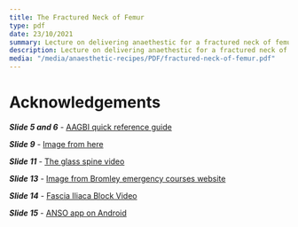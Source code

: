 ```yaml
---
title: The Fractured Neck of Femur
type: pdf
date: 23/10/2021
summary: Lecture on delivering anaethestic for a fractured neck of femur.
description: Lecture on delivering anaethestic for a fractured neck of femur.
media: "/media/anaesthetic-recipes/PDF/fractured-neck-of-femur.pdf"
---
```


# Acknowledgements

_**Slide 5 and 6**_ - [AAGBI quick reference guide](https://anaesthetists.org/Portals/0/PDFs/Guidelines%20PDFs/Guideline_regional_anaesthesia_patients_abnormalities_coagulation_2013_final.pdf?ver=2018-07-11-163756-520&ver=2018-07-11-163756-520)

_**Slide 9**_ - [Image from here](https://ddec1-0-en-ctp.trendmicro.com/wis/clicktime/v1/query?url=www.conver.gov&umid=1240abfb-4efd-4217-9a7b-b5fcaaa96277&auth=214c472b0d4a84553d6481f498015f71ae1db4d5-0974ce516fb4682c20f5466df9c649bafa5190db%20https://ddec1-0-en-ctp.trendmicro.com:443/wis/clicktime/v1/query?url=https%3a%2f%2fwww.cancer.gov%2fpublications%2fdictionaries%2fcancer%2dterms%2fdef%2flumbar%2dpuncture&umid=1240abfb-4efd-4217-9a7b-b5fcaaa96277&auth=214c472b0d4a84553d6481f498015f71ae1db4d5-84e651cb44bc9978c47a07e0f309d1c5103c9006)

_**Slide 11**_ - [The glass spine video](https://www.youtube.com/watch?v=XQ7zh5rdu6o)

_**Slide 13**_ - [Image from Bromley emergency courses website](https://gasinduction.co.uk/anaesthetic-recipes/fractured-neck-of-femur/www.bromleyemergency.com%20https://ddec1-0-en-ctp.trendmicro.com:443/wis/clicktime/v1/query?url=https%3a%2f%2fwww.bromleyemergency.com%2ffrcem%2dprimary%2fcore%2danatomy%2dfascia%2diliaca%2dcompartment%2f&umid=1240abfb-4efd-4217-9a7b-b5fcaaa96277&auth=214c472b0d4a84553d6481f498015f71ae1db4d5-a883f241093c5143bb813591384fcbe19295407e)

_**Slide 14**_ - [Fascia Iliaca Block Video](https://www.youtube.com/watch?v=a87131FE7Yw)

_**Slide 15**_ - [ANSO app on Android](https://play.google.com/store/apps/details?id=com.nekologic.anso&hl=en&gl=US)
